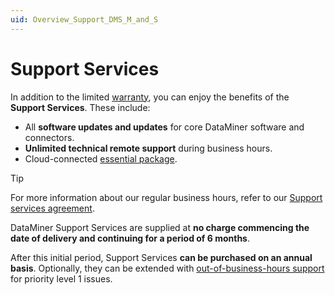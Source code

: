 ```yaml
---
uid: Overview_Support_DMS_M_and_S
---
```


# Support Services

In addition to the limited [warranty](xref:Overview_Support_warranty), you can enjoy the benefits of the **Support Services**. These include:

- All **software updates and updates** for core DataMiner software and connectors.
- **Unlimited technical remote support** during business hours.
- Cloud-connected [essential package](https://community.dataminer.services/dataminer-cloud-platform-services/).

> [!TIP]
> For more information about our regular business hours, refer to our [Support services agreement](xref:Support_services_agreement).

DataMiner Support Services are supplied at **no charge commencing the date of delivery and continuing for a period of 6 months**.

After this initial period, Support Services **can be purchased on an annual basis**. Optionally, they can be extended with [out-of-business-hours support](xref:Overview_Out_Of_Business_Hours_Support) for priority level 1 issues.
